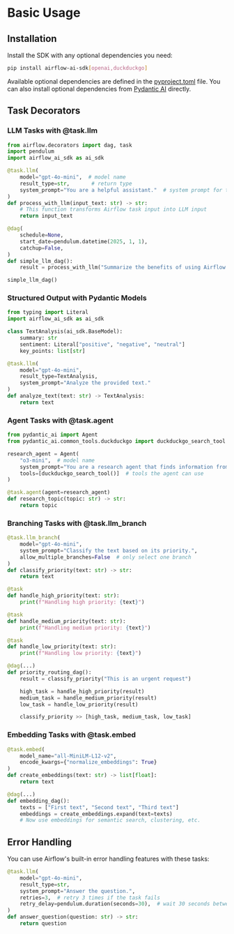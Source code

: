 # Basic Usage

## Installation

Install the SDK with any optional dependencies you need:

```bash
pip install airflow-ai-sdk[openai,duckduckgo]
```

Available optional dependencies are defined in the [pyproject.toml](https://github.com/astronomer/airflow-ai-sdk/blob/main/pyproject.toml#L17) file. You can also install optional dependencies from [Pydantic AI](https://ai.pydantic.dev/install/) directly.

## Task Decorators

### LLM Tasks with @task.llm

```python
from airflow.decorators import dag, task
import pendulum
import airflow_ai_sdk as ai_sdk

@task.llm(
    model="gpt-4o-mini",  # model name
    result_type=str,       # return type
    system_prompt="You are a helpful assistant."  # system prompt for the LLM
)
def process_with_llm(input_text: str) -> str:
    # This function transforms Airflow task input into LLM input
    return input_text

@dag(
    schedule=None,
    start_date=pendulum.datetime(2025, 1, 1),
    catchup=False,
)
def simple_llm_dag():
    result = process_with_llm("Summarize the benefits of using Airflow with LLMs.")

simple_llm_dag()
```

### Structured Output with Pydantic Models

```python
from typing import Literal
import airflow_ai_sdk as ai_sdk

class TextAnalysis(ai_sdk.BaseModel):
    summary: str
    sentiment: Literal["positive", "negative", "neutral"]
    key_points: list[str]

@task.llm(
    model="gpt-4o-mini",
    result_type=TextAnalysis,
    system_prompt="Analyze the provided text."
)
def analyze_text(text: str) -> TextAnalysis:
    return text
```

### Agent Tasks with @task.agent

```python
from pydantic_ai import Agent
from pydantic_ai.common_tools.duckduckgo import duckduckgo_search_tool

research_agent = Agent(
    "o3-mini",  # model name
    system_prompt="You are a research agent that finds information from the web.",
    tools=[duckduckgo_search_tool()]  # tools the agent can use
)

@task.agent(agent=research_agent)
def research_topic(topic: str) -> str:
    return topic
```

### Branching Tasks with @task.llm_branch

```python
@task.llm_branch(
    model="gpt-4o-mini",
    system_prompt="Classify the text based on its priority.",
    allow_multiple_branches=False  # only select one branch
)
def classify_priority(text: str) -> str:
    return text

@task
def handle_high_priority(text: str):
    print(f"Handling high priority: {text}")

@task
def handle_medium_priority(text: str):
    print(f"Handling medium priority: {text}")

@task
def handle_low_priority(text: str):
    print(f"Handling low priority: {text}")

@dag(...)
def priority_routing_dag():
    result = classify_priority("This is an urgent request")

    high_task = handle_high_priority(result)
    medium_task = handle_medium_priority(result)
    low_task = handle_low_priority(result)

    classify_priority >> [high_task, medium_task, low_task]
```

### Embedding Tasks with @task.embed

```python
@task.embed(
    model_name="all-MiniLM-L12-v2",
    encode_kwargs={"normalize_embeddings": True}
)
def create_embeddings(text: str) -> list[float]:
    return text

@dag(...)
def embedding_dag():
    texts = ["First text", "Second text", "Third text"]
    embeddings = create_embeddings.expand(text=texts)
    # Now use embeddings for semantic search, clustering, etc.
```

## Error Handling

You can use Airflow's built-in error handling features with these tasks:

```python
@task.llm(
    model="gpt-4o-mini",
    result_type=str,
    system_prompt="Answer the question.",
    retries=3,  # retry 3 times if the task fails
    retry_delay=pendulum.duration(seconds=30),  # wait 30 seconds between retries
)
def answer_question(question: str) -> str:
    return question
```
